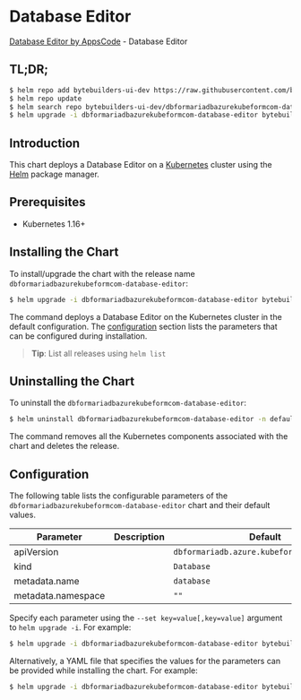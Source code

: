 # Database Editor

[Database Editor by AppsCode](https://byte.builders) - Database Editor

## TL;DR;

```bash
$ helm repo add bytebuilders-ui-dev https://raw.githubusercontent.com/bytebuilders/ui-wizards/
$ helm repo update
$ helm search repo bytebuilders-ui-dev/dbformariadbazurekubeformcom-database-editor --version=v0.4.17
$ helm upgrade -i dbformariadbazurekubeformcom-database-editor bytebuilders-ui-dev/dbformariadbazurekubeformcom-database-editor -n default --create-namespace --version=v0.4.17
```

## Introduction

This chart deploys a Database Editor on a [Kubernetes](http://kubernetes.io) cluster using the [Helm](https://helm.sh) package manager.

## Prerequisites

- Kubernetes 1.16+

## Installing the Chart

To install/upgrade the chart with the release name `dbformariadbazurekubeformcom-database-editor`:

```bash
$ helm upgrade -i dbformariadbazurekubeformcom-database-editor bytebuilders-ui-dev/dbformariadbazurekubeformcom-database-editor -n default --create-namespace --version=v0.4.17
```

The command deploys a Database Editor on the Kubernetes cluster in the default configuration. The [configuration](#configuration) section lists the parameters that can be configured during installation.

> **Tip**: List all releases using `helm list`

## Uninstalling the Chart

To uninstall the `dbformariadbazurekubeformcom-database-editor`:

```bash
$ helm uninstall dbformariadbazurekubeformcom-database-editor -n default
```

The command removes all the Kubernetes components associated with the chart and deletes the release.

## Configuration

The following table lists the configurable parameters of the `dbformariadbazurekubeformcom-database-editor` chart and their default values.

|     Parameter      | Description |                        Default                        |
|--------------------|-------------|-------------------------------------------------------|
| apiVersion         |             | <code>dbformariadb.azure.kubeform.com/v1alpha1</code> |
| kind               |             | <code>Database</code>                                 |
| metadata.name      |             | <code>database</code>                                 |
| metadata.namespace |             | <code>""</code>                                       |


Specify each parameter using the `--set key=value[,key=value]` argument to `helm upgrade -i`. For example:

```bash
$ helm upgrade -i dbformariadbazurekubeformcom-database-editor bytebuilders-ui-dev/dbformariadbazurekubeformcom-database-editor -n default --create-namespace --version=v0.4.17 --set apiVersion=dbformariadb.azure.kubeform.com/v1alpha1
```

Alternatively, a YAML file that specifies the values for the parameters can be provided while
installing the chart. For example:

```bash
$ helm upgrade -i dbformariadbazurekubeformcom-database-editor bytebuilders-ui-dev/dbformariadbazurekubeformcom-database-editor -n default --create-namespace --version=v0.4.17 --values values.yaml
```
